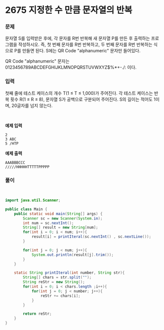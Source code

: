 # 2675 지정한 수 만큼 문자열의 반복

### 문제
문자열 S를 입력받은 후에, 각 문자를 R번 반복해 새 문자열 P를 만든 후 출력하는 프로그램을 작성하시오. 즉, 첫 번째 문자를 R번 반복하고, 두 번째 문자를 R번 반복하는 식으로 P를 만들면 된다. S에는 QR Code "alphanumeric" 문자만 들어있다.

QR Code "alphanumeric" 문자는 0123456789ABCDEFGHIJKLMNOPQRSTUVWXYZ\$%*+-./: 이다.


### 입력
첫째 줄에 테스트 케이스의 개수 T(1 ≤ T ≤ 1,000)가 주어진다. 각 테스트 케이스는 반복 횟수 R(1 ≤ R ≤ 8), 문자열 S가 공백으로 구분되어 주어진다. S의 길이는 적어도 1이며, 20글자를 넘지 않는다. 

<br>

**예제 입력**
```
2
3 ABC
5 /HTP
```

**예제 출력**
```
AAABBBCCC
/////HHHHHTTTTTPPPPP
```

### 풀이

<br>

```java
import java.util.Scanner;

public class Main {
    public static void main(String[] args) {
        Scanner sc = new Scanner(System.in);
        int num = sc.nextInt();
        String[] result = new String[num];
        for(int i = 0; i < num; i++){
            result[i] = printIteral(sc.nextInt() , sc.nextLine());
        }

        for(int j = 0; j < num; j++){
            System.out.println(result[j].trim());
        }
    }

    static String printIteral(int number, String str){
        String[] chars = str.split("");
        String reStr = new String();
        for(int i = 0; i < chars.length ;i++){
            for(int j = 0; j < number; j++){
                reStr += chars[i];
            }
        }

        return reStr;
    }
}
```